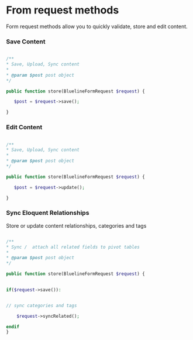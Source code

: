 # From request methods

Form request methods allow you to quickly validate, store and edit content.


### Save Content

``` php

/**
* Save, Upload, Sync content
*
* @param $post post object
*/

public function store(BluelineFormRequest $request) {

   $post = $request->save();

}

```

### Edit Content

``` php

/**
* Save, Upload, Sync content
*
* @param $post post object
*/

public function store(BluelineFormRequest $request) {

   $post = $request->update();

}

```

### Sync Eloquent Relationships

Store or update content relationships, categories and tags

``` php

/**
* Sync /  attach all related fields to pivot tables
*
* @param $post post object
*/

public function store(BluelineFormRequest $request) {
    

if($request->save()):


// sync categories and tags 

    $request->syncRelated();

endif
}

```
